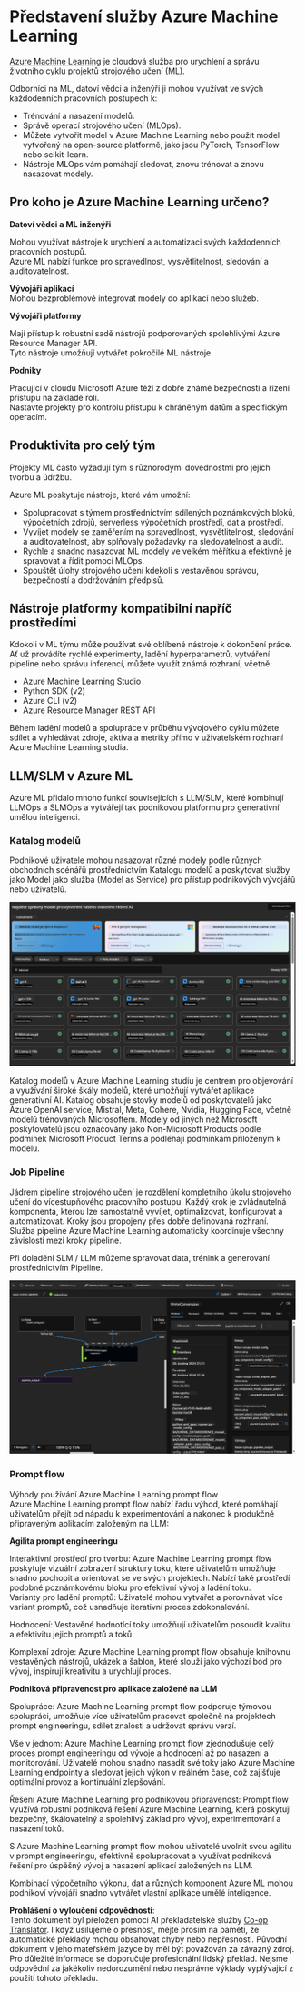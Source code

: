 <!--
CO_OP_TRANSLATOR_METADATA:
{
  "original_hash": "7fe541373802e33568e94e13226d463c",
  "translation_date": "2025-07-17T09:47:17+00:00",
  "source_file": "md/03.FineTuning/Introduce_AzureML.md",
  "language_code": "cs"
}
-->
# **Představení služby Azure Machine Learning**

[Azure Machine Learning](https://ml.azure.com?WT.mc_id=aiml-138114-kinfeylo) je cloudová služba pro urychlení a správu životního cyklu projektů strojového učení (ML).

Odborníci na ML, datoví vědci a inženýři ji mohou využívat ve svých každodenních pracovních postupech k:

- Trénování a nasazení modelů.
- Správě operací strojového učení (MLOps).
- Můžete vytvořit model v Azure Machine Learning nebo použít model vytvořený na open-source platformě, jako jsou PyTorch, TensorFlow nebo scikit-learn.
- Nástroje MLOps vám pomáhají sledovat, znovu trénovat a znovu nasazovat modely.

## Pro koho je Azure Machine Learning určeno?

**Datoví vědci a ML inženýři**

Mohou využívat nástroje k urychlení a automatizaci svých každodenních pracovních postupů.  
Azure ML nabízí funkce pro spravedlnost, vysvětlitelnost, sledování a auditovatelnost.

**Vývojáři aplikací**  
Mohou bezproblémově integrovat modely do aplikací nebo služeb.

**Vývojáři platformy**

Mají přístup k robustní sadě nástrojů podporovaných spolehlivými Azure Resource Manager API.  
Tyto nástroje umožňují vytvářet pokročilé ML nástroje.

**Podniky**

Pracující v cloudu Microsoft Azure těží z dobře známé bezpečnosti a řízení přístupu na základě rolí.  
Nastavte projekty pro kontrolu přístupu k chráněným datům a specifickým operacím.

## Produktivita pro celý tým  
Projekty ML často vyžadují tým s různorodými dovednostmi pro jejich tvorbu a údržbu.

Azure ML poskytuje nástroje, které vám umožní:  
- Spolupracovat s týmem prostřednictvím sdílených poznámkových bloků, výpočetních zdrojů, serverless výpočetních prostředí, dat a prostředí.  
- Vyvíjet modely se zaměřením na spravedlnost, vysvětlitelnost, sledování a auditovatelnost, aby splňovaly požadavky na sledovatelnost a audit.  
- Rychle a snadno nasazovat ML modely ve velkém měřítku a efektivně je spravovat a řídit pomocí MLOps.  
- Spouštět úlohy strojového učení kdekoli s vestavěnou správou, bezpečností a dodržováním předpisů.

## Nástroje platformy kompatibilní napříč prostředími

Kdokoli v ML týmu může používat své oblíbené nástroje k dokončení práce.  
Ať už provádíte rychlé experimenty, ladění hyperparametrů, vytváření pipeline nebo správu inferencí, můžete využít známá rozhraní, včetně:  
- Azure Machine Learning Studio  
- Python SDK (v2)  
- Azure CLI (v2)  
- Azure Resource Manager REST API

Během ladění modelů a spolupráce v průběhu vývojového cyklu můžete sdílet a vyhledávat zdroje, aktiva a metriky přímo v uživatelském rozhraní Azure Machine Learning studia.

## **LLM/SLM v Azure ML**

Azure ML přidalo mnoho funkcí souvisejících s LLM/SLM, které kombinují LLMOps a SLMOps a vytvářejí tak podnikovou platformu pro generativní umělou inteligenci.

### **Katalog modelů**

Podnikové uživatele mohou nasazovat různé modely podle různých obchodních scénářů prostřednictvím Katalogu modelů a poskytovat služby jako Model jako služba (Model as Service) pro přístup podnikových vývojářů nebo uživatelů.

![models](../../../../translated_images/models.e6c7ff50a51806fd0bfd398477e3db3d5c3dc545cd7308344e448e0b8d8295a1.cs.png)

Katalog modelů v Azure Machine Learning studiu je centrem pro objevování a využívání široké škály modelů, které umožňují vytvářet aplikace generativní AI. Katalog obsahuje stovky modelů od poskytovatelů jako Azure OpenAI service, Mistral, Meta, Cohere, Nvidia, Hugging Face, včetně modelů trénovaných Microsoftem. Modely od jiných než Microsoft poskytovatelů jsou označovány jako Non-Microsoft Products podle podmínek Microsoft Product Terms a podléhají podmínkám přiloženým k modelu.

### **Job Pipeline**

Jádrem pipeline strojového učení je rozdělení kompletního úkolu strojového učení do vícestupňového pracovního postupu. Každý krok je zvládnutelná komponenta, kterou lze samostatně vyvíjet, optimalizovat, konfigurovat a automatizovat. Kroky jsou propojeny přes dobře definovaná rozhraní. Služba pipeline Azure Machine Learning automaticky koordinuje všechny závislosti mezi kroky pipeline.

Při doladění SLM / LLM můžeme spravovat data, trénink a generování prostřednictvím Pipeline.

![finetuning](../../../../translated_images/finetuning.6559da198851fa523d94d6f0b9f271fa6e1bbac13db0024ebda43cb5348a4633.cs.png)

### **Prompt flow**

Výhody používání Azure Machine Learning prompt flow  
Azure Machine Learning prompt flow nabízí řadu výhod, které pomáhají uživatelům přejít od nápadu k experimentování a nakonec k produkčně připraveným aplikacím založeným na LLM:

**Agilita prompt engineeringu**

Interaktivní prostředí pro tvorbu: Azure Machine Learning prompt flow poskytuje vizuální zobrazení struktury toku, které uživatelům umožňuje snadno pochopit a orientovat se ve svých projektech. Nabízí také prostředí podobné poznámkovému bloku pro efektivní vývoj a ladění toku.  
Varianty pro ladění promptů: Uživatelé mohou vytvářet a porovnávat více variant promptů, což usnadňuje iterativní proces zdokonalování.

Hodnocení: Vestavěné hodnotící toky umožňují uživatelům posoudit kvalitu a efektivitu jejich promptů a toků.

Komplexní zdroje: Azure Machine Learning prompt flow obsahuje knihovnu vestavěných nástrojů, ukázek a šablon, které slouží jako výchozí bod pro vývoj, inspirují kreativitu a urychlují proces.

**Podniková připravenost pro aplikace založené na LLM**

Spolupráce: Azure Machine Learning prompt flow podporuje týmovou spolupráci, umožňuje více uživatelům pracovat společně na projektech prompt engineeringu, sdílet znalosti a udržovat správu verzí.

Vše v jednom: Azure Machine Learning prompt flow zjednodušuje celý proces prompt engineeringu od vývoje a hodnocení až po nasazení a monitorování. Uživatelé mohou snadno nasadit své toky jako Azure Machine Learning endpointy a sledovat jejich výkon v reálném čase, což zajišťuje optimální provoz a kontinuální zlepšování.

Řešení Azure Machine Learning pro podnikovou připravenost: Prompt flow využívá robustní podniková řešení Azure Machine Learning, která poskytují bezpečný, škálovatelný a spolehlivý základ pro vývoj, experimentování a nasazení toků.

S Azure Machine Learning prompt flow mohou uživatelé uvolnit svou agilitu v prompt engineeringu, efektivně spolupracovat a využívat podniková řešení pro úspěšný vývoj a nasazení aplikací založených na LLM.

Kombinací výpočetního výkonu, dat a různých komponent Azure ML mohou podnikoví vývojáři snadno vytvářet vlastní aplikace umělé inteligence.

**Prohlášení o vyloučení odpovědnosti**:  
Tento dokument byl přeložen pomocí AI překladatelské služby [Co-op Translator](https://github.com/Azure/co-op-translator). I když usilujeme o přesnost, mějte prosím na paměti, že automatické překlady mohou obsahovat chyby nebo nepřesnosti. Původní dokument v jeho mateřském jazyce by měl být považován za závazný zdroj. Pro důležité informace se doporučuje profesionální lidský překlad. Nejsme odpovědní za jakékoliv nedorozumění nebo nesprávné výklady vyplývající z použití tohoto překladu.